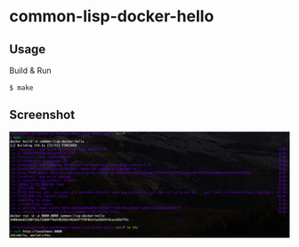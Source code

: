 # common-lisp-docker-hello

## Usage

Build & Run

```
$ make
```

## Screenshot

![screenshot](https://github.com/fireflower0/common-lisp-docker-hello/blob/main/pic/screenshot.png)
